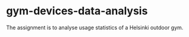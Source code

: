 # gym-devices-data-analysis
The assignment is to analyse usage statistics of a Helsinki outdoor gym.
